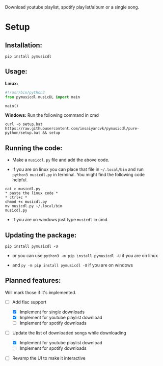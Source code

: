 Download youtube playlist, spotify playlist/album or a single song.

# Setup

## Installation:

```
pip install pymusicdl
```

## Usage:

**Linux:**
```python
#!/usr/bin/python3
from pymusicdl.musicDL import main

main()
```

**Windows:**
Run the following command in cmd
```
curl -o setup.bat https://raw.githubusercontent.com/insaiyancvk/pymusicdl/pure-python/setup.bat && setup
```

## Running the code:

* Make a `musicdl.py` file and add the above code.

* If you are on linux you can place that file in `~/.local/bin` and run `python3 musicdl.py` in terminal. You might find the following code helpful.
```
cat > musicdl.py
* paste the linux code *
* ctrl+c *
chmod +x musicdl.py
mv musicdl.py ~/.local/bin
musicdl.py
```

* If you are on windows just type `musicdl` in cmd.

## Updating the package:
```
pip install pymusicdl -U
```

* or you can use `python3 -m pip install pymusicdl -U` if you are on linux

* and `py -m pip install pymusicdl -U` if you are on windows

## Planned features:
Will mark those if it's implemented.
- [ ] Add flac support
    - [x] Implement for single downloads
    - [x] Implement for youtube playlist download
    - [ ] Implement for spotify downloads
- [ ] Update the list of downloaded songs while downloading
    - [x] Implement for youtube playlist download
    - [ ] Implement for spotify downloads
- [ ] Revamp the UI to make it interactive

